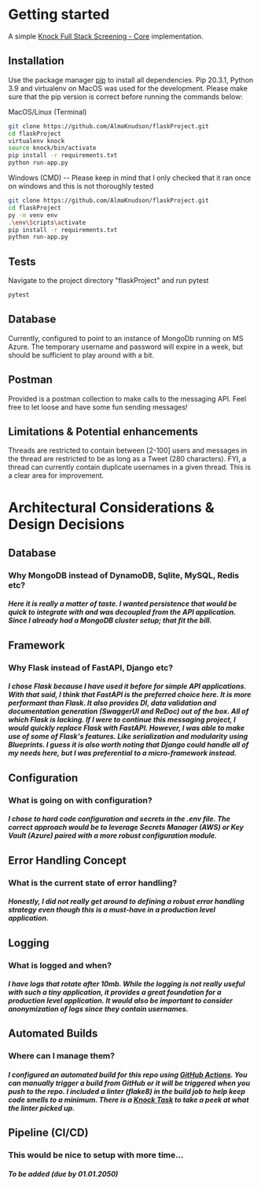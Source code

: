 # Getting started
A simple [Knock Full Stack Screening - Core](https://gist.github.com/marvincolgin/b348800b942d4d56e51e173b099b1e49#file-knock-screening-fullstack-md) implementation.

## Installation

Use the package manager [pip](https://pip.pypa.io/en/stable/) to install all dependencies.
Pip 20.3.1, Python 3.9 and virtualenv on MacOS was used for the development. Please make sure that the pip version is correct before running the commands below:

MacOS/Linux (Terminal)
```bash
git clone https://github.com/AlmaKnudson/flaskProject.git
cd flaskProject
virtualenv knock
source knock/bin/activate
pip install -r requirements.txt
python run-app.py
```

Windows (CMD) -- Please keep in mind that I only checked that it ran once on windows and this is not thoroughly tested
```bash
git clone https://github.com/AlmaKnudson/flaskProject.git
cd flaskProject
py -m venv env
.\env\Scripts\activate
pip install -r requirements.txt
python run-app.py
```

## Tests
Navigate to the project directory "flaskProject" and run pytest
```bash
pytest 
```

## Database
Currently, configured to point to an instance of MongoDb running on MS Azure. The temporary username and password will expire in a week, but should be sufficient to play around with a bit.

## Postman
Provided is a postman collection to make calls to the messaging API. Feel free to let loose and have some fun sending messages! 

## Limitations & Potential enhancements
Threads are restricted to contain between [2-100] users and messages in the thread are restricted to be as long as a Tweet (280 characters).
FYI, a thread can currently contain duplicate usernames in a given thread. This is a clear area for improvement.

# Architectural Considerations & Design Decisions
## Database
### Why MongoDB instead of DynamoDB, Sqlite, MySQL, Redis etc? 
##### Here it is really a matter of taste. I wanted persistence that would be quick to integrate with and was decoupled from the API application. Since I already had a MongoDB cluster setup; that fit the bill.

## Framework 
### Why Flask instead of FastAPI, Django etc?
##### I chose Flask because I have used it before for simple API applications. With that said, I think that FastAPI is the preferred choice here. It is more performant than Flask. It also provides DI, data validation and documentation generation (SwaggerUI and ReDoc) out of the box. All of which Flask is lacking. If I were to continue this messaging project, I would quickly replace Flask with FastAPI. However, I was able to make use of some of Flask's features. Like serialization and modularity using Blueprints. I guess it is also worth noting that Django could handle all of my needs here, but I was preferential to a micro-framework instead.

## Configuration
### What is going on with configuration?
##### I chose to hard code configuration and secrets in the .env file. The correct approach would be to leverage Secrets Manager (AWS) or Key Vault (Azure) paired with a more robust configuration module.

## Error Handling Concept
### What is the current state of error handling?
##### Honestly, I did not really get around to defining a robust error handling strategy even though this is a must-have in a production level application.

## Logging
### What is logged and when? 
##### I have logs that rotate after 10mb. While the logging is not really useful with such a tiny application, it provides a great foundation for a production level application. It would also be important to consider anonymization of logs since they contain usernames.

## Automated Builds
### Where can I manage them?
##### I configured an automated build for this repo using [GitHub Actions](https://github.com/AlmaKnudson/flaskProject/actions/runs/413861131). You can manually trigger a build from GitHub or it will be triggered when you push to the repo. I included a linter (flake8) in the build job to help keep code smells to a minimum. There is a [Knock Task](https://github.com/AlmaKnudson/flaskProject/projects/1#card-51028315) to take a peek at what the linter picked up.

## Pipeline (CI/CD)
### This would be nice to setup with more time... 
##### To be added (due by 01.01.2050)
